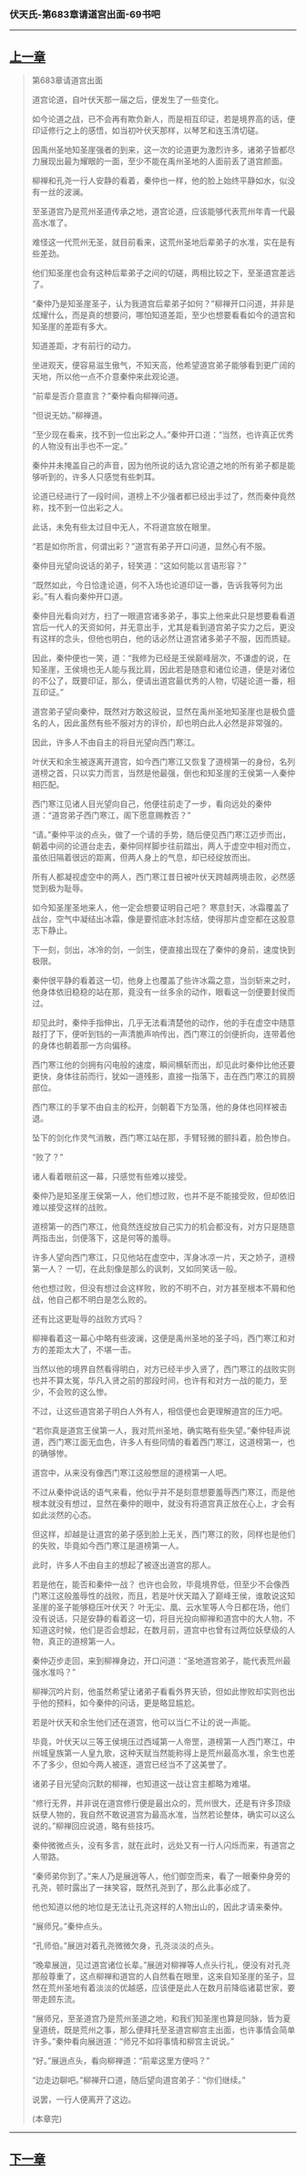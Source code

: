 ### 伏天氏-第683章请道宫出面-69书吧

--------
[上一章](./be7b80d130e3ceb63537c47962c0a6a4.md)
--------


>
>
>
>第683章请道宫出面
>
>道宫论道，自叶伏天那一届之后，便发生了一些变化。
>
>如今论道之战，已不会再有欺负新人，而是相互印证，若是境界高的话，便印证修行之上的感悟，如当初叶伏天那样，以琴艺和连玉清切磋。
>
>因禹州圣地知圣崖强者的到来，这一次的论道更为激烈许多，诸弟子皆都尽力展现出最为耀眼的一面，至少不能在禹州圣地的人面前丢了道宫颜面。
>
>柳禅和孔尧一行人安静的看着，秦仲也一样，他的脸上始终平静如水，似没有一丝的波澜。
>
>至圣道宫乃是荒州圣道传承之地，道宫论道，应该能够代表荒州年青一代最高水准了。
>
>难怪这一代荒州无圣，就目前看来，这荒州圣地后辈弟子的水准，实在是有些差劲。
>
>他们知圣崖也会有这种后辈弟子之间的切磋，两相比较之下，至圣道宫差远了。
>
>“秦仲乃是知圣崖圣子，认为我道宫后辈弟子如何？”柳禅开口问道，并非是炫耀什么，而是真的想要问，哪怕知道差距，至少也想要看看如今的道宫和知圣崖的差距有多大。
>
>知道差距，才有前行的动力。
>
>坐进观天，便容易滋生傲气，不知天高，他希望道宫弟子能够看到更广阔的天地，所以他一点不介意秦仲来此观论道。
>
>“前辈是否介意直言？”秦仲看向柳禅问道。
>
>“但说无妨。”柳禅道。
>
>“至少现在看来，找不到一位出彩之人。”秦仲开口道：“当然，也许真正优秀的人物没有出手也不一定。”
>
>秦仲并未掩盖自己的声音，因为他所说的话九宫论道之地的所有弟子都是能够听到的，许多人只感觉有些刺耳。
>
>论道已经进行了一段时间，道榜上不少强者都已经出手过了，然而秦仲竟然称，找不到一位出彩之人。
>
>此话，未免有些太过目中无人，不将道宫放在眼里。
>
>“若是如你所言，何谓出彩？”道宫有弟子开口问道，显然心有不服。
>
>秦仲目光望向说话的弟子，轻笑道：“这如何能以言语形容？”
>
>“既然如此，今日恰逢论道，何不入场也论道印证一番，告诉我等何为出彩。”有人看向秦仲开口道。
>
>秦仲目光看向对方，扫了一眼道宫诸多弟子，事实上他来此只是想要看看道宫后一代人的天资如何，并无意出手，尤其是看到道宫弟子实力之后，更没有这样的念头，但他也明白，他的话必然让道宫诸多弟子不服，因而质疑。
>
>因此，秦仲便也一笑，道：“我修为已经是王侯巅峰层次，不谦虚的说，在知圣崖，王侯境也无人能与我比肩，因此若是随意和诸位论道，便是对诸位的不公了，既要印证，那么，便请出道宫最优秀的人物，切磋论道一番，相互印证。”
>
>道宫弟子望向秦仲，既然对方敢这般说，显然在禹州圣地知圣崖也是极负盛名的人，因此虽然有些不服对方的评价，却也明白此人必然是非常强的。
>
>因此，许多人不由自主的将目光望向西门寒江。
>
>叶伏天和余生被逐离开道宫，如今西门寒江又恢复了道榜第一的身份，名列道榜之首，只以实力而言，当然是他最强，倒也和知圣崖的王侯第一人秦仲相匹配。
>
>西门寒江见诸人目光望向自己，他便往前走了一步，看向远处的秦仲道：“道宫弟子西门寒江，阁下愿意赐教否？”
>
>“请。”秦仲平淡的点头，做了一个请的手势，随后便见西门寒江迈步而出，朝着中间的论道台走去，秦仲同样脚步往前踏出，两人于虚空中相对而立，虽依旧隔着很远的距离，但两人身上的气息，却已经绽放而出。
>
>所有人都凝视虚空中的两人，西门寒江昔日被叶伏天跨越两境击败，必然感觉到极为耻辱。
>
>如今知圣崖圣地来人，他一定会想要证明自己吧？
>寒意封天，冰霜覆盖了战台，空气中凝结出冰霜，像是要彻底冰封冻结，使得那片虚空都在这股意志下静止。
>
>下一刻，剑出，冰冷的剑，一剑生，便直接出现在了秦仲的身前，速度快到极限。
>
>秦仲很平静的看着这一切，他身上也覆盖了些许冰霜之意，当剑斩来之时，他身体依旧稳稳的站在那，竟没有一丝多余的动作，眼看这一剑便要封侯而过。
>
>却见此时，秦仲手指伸出，几乎无法看清楚他的动作，他的手在虚空中随意敲打了下，便听到铛的一声清脆声响传出，西门寒江的剑便折向，连带着他的身体也朝着那一方向偏移。
>
>西门寒江他的剑拥有闪电般的速度，瞬间横斩而出，却见此时秦仲比他还要更快，身体往前而行，犹如一道残影，直接一指落下，击在西门寒江的肩膀部位。
>
>西门寒江的手掌不由自主的松开，剑朝着下方坠落，他的身体也同样被击退。
>
>坠下的剑化作灵气消散，西门寒江站在那，手臂轻微的颤抖着，脸色惨白。
>
>“败了？”
>
>诸人看着眼前这一幕，只感觉有些难以接受。
>
>秦仲乃是知圣崖王侯第一人，他们想过败，也并不是不能接受败，但却依旧难以接受这样的战败。
>
>道榜第一的西门寒江，他竟然连绽放自己实力的机会都没有，对方只是随意两指击出，剑便落下，这是何等的羞辱。
>
>许多人望向西门寒江，只见他站在虚空中，浑身冰凉一片，天之娇子，道榜第一人？
>一切，在此刻像是那么的讽刺，又如同笑话一般。
>
>他也想过败，但没有想过会这样败，败的不明不白，对方甚至根本不屑和他战，他自己都不明白是怎么败的。
>
>还有比这更耻辱的战败方式吗？
>
>柳禅看着这一幕心中略有些波澜，这便是禹州圣地的圣子吗，西门寒江和对方的差距太大了，不堪一击。
>
>当然以他的境界自然看得明白，对方已经半步入贤了，西门寒江的战败实则也并不算太冤，华凡入贤之前的那段时间，也许有和对方一战的能力，至少，不会败的这么惨。
>
>不过，让这些道宫弟子明白人外有人，相信便也会更理解道宫的压力吧。
>
>“若你真是道宫王侯第一人，我对荒州圣地，确实略有些失望。”秦仲轻声说道，西门寒江面无血色，许多人有些同情的看着西门寒江，这道榜第一，也的确够惨。
>
>道宫中，从来没有像西门寒江这般憋屈的道榜第一人吧。
>
>不过从秦仲说话的语气来看，他似乎并不是刻意想要羞辱西门寒江，而是他根本就没有想过，显然在秦仲的眼中，就没有将道宫真正放在心上，才会有如此淡然的心态。
>
>但这样，却越是让道宫的弟子感到脸上无关，西门寒江的败，同样也是他们的失败，毕竟如今西门寒江是道榜第一人。
>
>此时，许多人不由自主的想起了被逐出道宫的那人。
>
>若是他在，能否和秦仲一战？
>也许也会败，毕竟境界低，但至少不会像西门寒江这般羞辱性的战败，而且，若是叶伏天踏入了巅峰王侯，谁敢说这知圣崖的圣子能够稳压叶伏天？
>叶无尘、凰、云水笙等人今日都在场，他们没有说话，只是安静的看着这一切，将目光投向柳禅和道宫中的大人物，不知道这时候，他们是否会想起，在数月前，道宫中也曾有过两位妖孽级的人物，真正的道榜第一人。
>
>秦仲迈步走回，来到柳禅身边，开口问道：“圣地道宫弟子，能代表荒州最强水准吗？”
>
>柳禅沉吟片刻，他虽然希望让诸弟子看看外界天骄，但如此惨败却实则也出乎他的预料，如今秦仲的问话，更是略显尴尬。
>
>若是叶伏天和余生他们还在道宫，他可以当仁不让的说一声能。
>
>毕竟，叶伏天以三等王侯境压过西域第一人帝罡，道榜第一人西门寒江，中州城皇族第一人皇九歌，这种天赋当然能称得上是荒州最高水准，余生也差不了多少，但如今两人被逐，道宫已经当不了这美誉了。
>
>诸弟子目光望向沉默的柳禅，也知道这一战让宫主都略为难堪。
>
>“修行无界，并非说在道宫修行便是最出众的，荒州很大，还是有许多顶级妖孽人物的，我自然不敢说道宫为最高水准，当然若论整体，确实可以这么说的。”柳禅回应说道，略有些技巧。
>
>秦仲微微点头，没有多言，就在此时，远处又有一行人闪烁而来，有道宫之人带路。
>
>“秦师弟你到了。”来人乃是展逍等人，他们御空而来，看了一眼秦仲身旁的孔尧，顿时露出了一抹笑容，既然孔尧到了，那么此事必成了。
>
>他也知道以他的地位是无法让孔尧这样的人物出山的，因此才请来秦仲。
>
>“展师兄。”秦仲点头。
>
>“孔师伯。”展逍对着孔尧微微欠身，孔尧淡淡的点头。
>
>“晚辈展逍，见过道宫诸位长辈。”展逍对柳禅等人点头行礼，便没有对孔尧那般尊重了，这点柳禅和道宫的人自然看在眼里，这来自知圣崖的圣子，显然在荒州圣地有着淡淡的优越感，应该便是此人在数月前降临诸葛世家，要带走顾东流。
>
>“展师兄，至圣道宫乃是荒州圣道之地，和我们知圣崖也算是同脉，皆为夏皇道统，既是荒州之事，那么便拜托至圣道宫柳宫主出面，也许事情会简单许多。”秦仲看向展逍道：“师兄不如将事情和柳宫主说说。”
>
>“好。”展逍点头，看向柳禅道：“前辈这里方便吗？”
>
>“边走边聊吧。”柳禅开口道，随后望向道宫弟子：“你们继续。”
>
>说罢，一行人便离开了这边。
>
>(本章完)
>
>

--------
[下一章](./d12fcf242a965c2c5029d7685d3a6f8f.md)
--------
